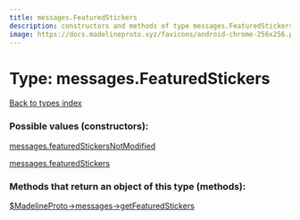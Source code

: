 ```yaml
---
title: messages.FeaturedStickers
description: constructors and methods of type messages.FeaturedStickers
image: https://docs.madelineproto.xyz/favicons/android-chrome-256x256.png
---
```

# Type: messages.FeaturedStickers  
[Back to types index](index.md)



### Possible values (constructors):

[messages.featuredStickersNotModified](../constructors/messages.featuredStickersNotModified.md)  

[messages.featuredStickers](../constructors/messages.featuredStickers.md)  



### Methods that return an object of this type (methods):

[$MadelineProto->messages->getFeaturedStickers](../methods/messages.getFeaturedStickers.md)  




